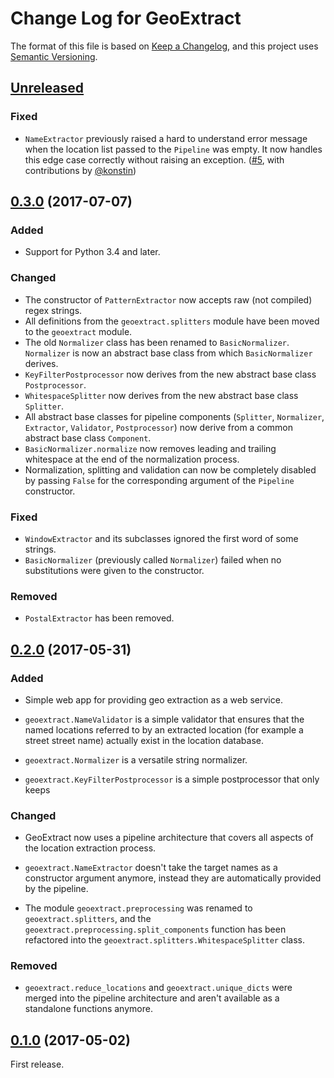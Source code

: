 # Change Log for GeoExtract

The format of this file is based on [Keep a Changelog], and this
project uses [Semantic Versioning].


## [Unreleased]

### Fixed

- `NameExtractor` previously raised a hard to understand error message when the
  location list passed to the `Pipeline` was empty. It now handles this edge
  case correctly without raising an exception.
  ([#5], with contributions by [@konstin])


## [0.3.0] (2017-07-07)

### Added

- Support for Python 3.4 and later.

### Changed

- The constructor of `PatternExtractor` now accepts raw (not compiled) regex
  strings.
- All definitions from the `geoextract.splitters` module have been moved to
  the `geoextract` module.
- The old `Normalizer` class has been renamed to `BasicNormalizer`.
  `Normalizer` is now an abstract base class from which `BasicNormalizer`
  derives.
- `KeyFilterPostprocessor` now derives from the new abstract base class
  `Postprocessor`.
- `WhitespaceSplitter` now derives from the new abstract base class
  `Splitter`.
- All abstract base classes for pipeline components (`Splitter`, `Normalizer`,
  `Extractor`, `Validator`, `Postprocessor`) now derive from a common abstract
  base class `Component`.
- `BasicNormalizer.normalize` now removes leading and trailing whitespace at
  the end of the normalization process.
- Normalization, splitting and validation can now be completely disabled by
  passing `False` for the corresponding argument of the `Pipeline` constructor.

### Fixed

- `WindowExtractor` and its subclasses ignored the first word of some strings.
- `BasicNormalizer` (previously called `Normalizer`) failed when no
  substitutions were given to the constructor.

### Removed

- `PostalExtractor` has been removed.


## [0.2.0] (2017-05-31)

### Added

- Simple web app for providing geo extraction as a web service.

- `geoextract.NameValidator` is a simple validator that ensures that the
  named locations referred to by an extracted location (for example a street
  street name) actually exist in the location database.

- `geoextract.Normalizer` is a versatile string normalizer.

- `geoextract.KeyFilterPostprocessor` is a simple postprocessor that only keeps

### Changed

- GeoExtract now uses a pipeline architecture that covers all aspects of the
  location extraction process.

- `geoextract.NameExtractor` doesn't take the target names as a constructor
  argument anymore, instead they are automatically provided by the pipeline.

- The module `geoextract.preprocessing` was renamed to `geoextract.splitters`,
  and the `geoextract.preprocessing.split_components` function has been
  refactored into the `geoextract.splitters.WhitespaceSplitter` class.

### Removed

- `geoextract.reduce_locations` and `geoextract.unique_dicts` were merged into
  the pipeline architecture and aren't available as a standalone functions
  anymore.


## [0.1.0] (2017-05-02)

First release.


[Keep a Changelog]: http://keepachangelog.com
[Semantic Versioning]: http://semver.org/

[Unreleased]: https://github.com/stadt-karlsruhe/geoextract/compare/v0.2.0...master
[0.3.0]: https://github.com/stadt-karlsruhe/geoextract/compare/v0.2.0...v0.3.0
[0.2.0]: https://github.com/stadt-karlsruhe/geoextract/compare/v0.1.0...v0.2.0
[0.1.0]: https://github.com/stadt-karlsruhe/geoextract/commits/v0.1.0

[#5]: https://github.com/stadt-karlsruhe/geoextract/pull/5

[@konstin]: https://github.com/konstin
